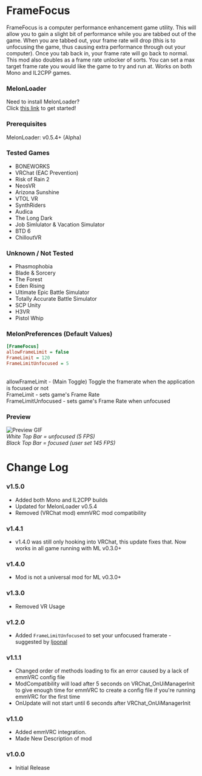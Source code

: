 # FrameFocus
FrameFocus is a computer performance enhancement game utility. This will allow you to gain a slight bit of performance while you are tabbed out of the game. When you are tabbed out, your frame rate will drop (this is to unfocusing the game, thus causing extra performance through out your computer). Once you tab back in, your frame rate will go back to normal. This mod also doubles as a frame rate unlocker of sorts. You can set a max target frame rate you would like the game to try and run at. Works on both Mono and IL2CPP games.

### MelonLoader
Need to install MelonLoader?<br>
Click [this link](https://melonwiki.xyz/) to get started!

### Prerequisites
MelonLoader: v0.5.4+ (Alpha)

### Tested Games
- BONEWORKS
- VRChat (EAC Prevention)
- Risk of Rain 2
- NeosVR
- Arizona Sunshine
- VTOL VR
- SynthRiders
- Audica
- The Long Dark
- Job Simlulator & Vacation Simulator
- BTD 6
- ChilloutVR

### Unknown / Not Tested
- Phasmophobia
- Blade & Sorcery
- The Forest
- Eden Rising
- Ultimate Epic Battle Simulator
- Totally Accurate Battle Simulator
- SCP Unity
- H3VR
- Pistol Whip

### MelonPreferences (Default Values)
```ini
[FrameFocus]
allowFrameLimit = false
FrameLimit = 120
FrameLimitUnfocused = 5
```
<br>
allowFrameLimit - (Main Toggle) Toggle the framerate when the application is focused or not<br>
FrameLimit - sets game's Frame Rate<br>
FrameLimitUnfocused - sets game's Frame Rate when unfocused

### Preview
![Preview GIF](https://kortyboi.com/img/upload/QQscYMB2ho.gif)<br>
*White Top Bar = unfocused (5 FPS)*<br>
*Black Top Bar = focused (user set 145 FPS)*

# Change Log
### v1.5.0
* Added both Mono and IL2CPP builds
* Updated for MelonLoader v0.5.4
* Removed (VRChat mod) emmVRC mod compatibility

### v1.4.1
* v1.4.0 was still only hooking into VRChat, this update fixes that. Now works in all game running with ML v0.3.0+

### v1.4.0
* Mod is not a universal mod for ML v0.3.0+

### v1.3.0
* Removed VR Usage

### v1.2.0
* Added `FrameLimitUnfocused` to set your unfocused framerate - suggested by [ljoonal](https://github.com/KortyBoi/FrameFocus/pull/1)

### v1.1.1
* Changed order of methods loading to fix an error caused by a lack of emmVRC config file
* ModCompatibility will load after 5 seconds on VRChat_OnUiManagerInit to give enough time for emmVRC to create a config file if you're running emmVRC for the first time
* OnUpdate will not start until 6 seconds after VRChat_OnUiManagerInit

### v1.1.0
* Added emmVRC integration.
* Made New Description of mod

### v1.0.0
* Initial Release
